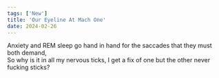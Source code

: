 ```yaml
---
tags: ['New']
title: 'Our Eyeline At Mach One'
date: 2024-02-26
---
```


Anxiety and REM sleep go hand in hand for the saccades that they must both demand,  
So why is it in all my nervous ticks, I get a fix of one but the other never fucking sticks?
